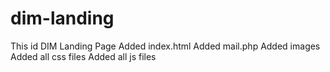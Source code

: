 # dim-landing
This id DIM Landing Page
Added index.html
Added mail.php
Added images
Added all css files
Added all js files 
